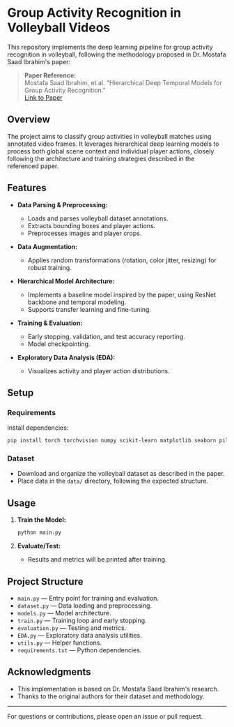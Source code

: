 # Group Activity Recognition in Volleyball Videos

This repository implements the deep learning pipeline for group activity recognition in volleyball, following the methodology proposed in Dr. Mostafa Saad Ibrahim's paper:

> **Paper Reference:**  
> Mostafa Saad Ibrahim, et al. "Hierarchical Deep Temporal Models for Group Activity Recognition."  
> [Link to Paper]([https://arxiv.org/abs/1707.02786](https://www.cs.sfu.ca/~mori/research/papers/ibrahim-cvpr16.pdf))

## Overview

The project aims to classify group activities in volleyball matches using annotated video frames. It leverages hierarchical deep learning models to process both global scene context and individual player actions, closely following the architecture and training strategies described in the referenced paper.

## Features

- **Data Parsing & Preprocessing:**  
  - Loads and parses volleyball dataset annotations.
  - Extracts bounding boxes and player actions.
  - Preprocesses images and player crops.

- **Data Augmentation:**  
  - Applies random transformations (rotation, color jitter, resizing) for robust training.

- **Hierarchical Model Architecture:**  
  - Implements a baseline model inspired by the paper, using ResNet backbone and temporal modeling.
  - Supports transfer learning and fine-tuning.

- **Training & Evaluation:**  
  - Early stopping, validation, and test accuracy reporting.
  - Model checkpointing.

- **Exploratory Data Analysis (EDA):**  
  - Visualizes activity and player action distributions.

## Setup

### Requirements

Install dependencies:

```bash
pip install torch torchvision numpy scikit-learn matplotlib seaborn pillow opencv-python
```

### Dataset

- Download and organize the volleyball dataset as described in the paper.
- Place data in the `data/` directory, following the expected structure.

## Usage

1. **Train the Model:**

   ```bash
   python main.py
   ```

2. **Evaluate/Test:**

   - Results and metrics will be printed after training.

## Project Structure

- `main.py` — Entry point for training and evaluation.
- `dataset.py` — Data loading and preprocessing.
- `models.py` — Model architecture.
- `train.py` — Training loop and early stopping.
- `evaluation.py` — Testing and metrics.
- `EDA.py` — Exploratory data analysis utilities.
- `utils.py` — Helper functions.
- `requirements.txt` — Python dependencies.

## Acknowledgments

- This implementation is based on Dr. Mostafa Saad Ibrahim's research.
- Thanks to the original authors for their dataset and methodology.

---

For questions or contributions, please open an issue or pull request.
